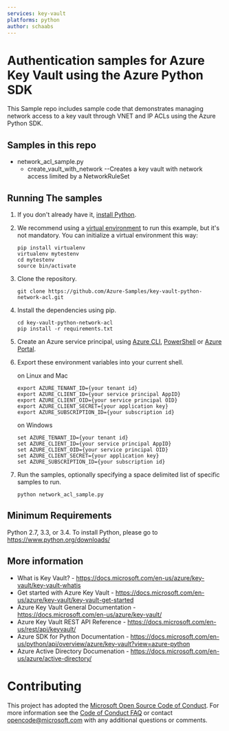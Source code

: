 ```yaml
---
services: key-vault
platforms: python
author: schaabs
---
```

# Authentication samples for Azure Key Vault using the Azure Python SDK

This Sample repo includes sample code that demonstrates managing network access to a key vault through VNET and IP ACLs using the Azure Python SDK.

## Samples in this repo
* network_acl_sample.py
  * create_vault_with_network --Creates a key vault with network access limited by a NetworkRuleSet


## Running The samples
1. If you don't already have it, [install Python](https://www.python.org/downloads/).

2. We recommend using a [virtual environment](https://docs.python.org/3/tutorial/venv.html) to run this example, but it's not mandatory. You can initialize a virtual environment this way:

    ```
    pip install virtualenv
    virtualenv mytestenv
    cd mytestenv
    source bin/activate
    ```

3. Clone the repository.

    ```
    git clone https://github.com/Azure-Samples/key-vault-python-network-acl.git
    ```

4. Install the dependencies using pip.

    ```
    cd key-vault-python-network-acl
    pip install -r requirements.txt
    ```

5. Create an Azure service principal, using
[Azure CLI](http://azure.microsoft.com/documentation/articles/resource-group-authenticate-service-principal-cli/),
[PowerShell](http://azure.microsoft.com/documentation/articles/resource-group-authenticate-service-principal/)
or [Azure Portal](http://azure.microsoft.com/documentation/articles/resource-group-create-service-principal-portal/).

6. Export these environment variables into your current shell.

    on Linux and Mac
    ```
    export AZURE_TENANT_ID={your tenant id}
    export AZURE_CLIENT_ID={your service principal AppID}
    export AZURE_CLIENT_OID={your service principal OID}
    export AZURE_CLIENT_SECRET={your application key}
    export AZURE_SUBSCRIPTION_ID={your subscription id}
    ```

    on Windows
    ```
    set AZURE_TENANT_ID={your tenant id}
    set AZURE_CLIENT_ID={your service principal AppID}
    set AZURE_CLIENT_OID={your service principal OID}
    set AZURE_CLIENT_SECRET={your application key}
    set AZURE_SUBSCRIPTION_ID={your subscription id}
    ```

7. Run the samples, optionally specifying a space delimited list of specific samples to run.

    ```
    python network_acl_sample.py
    ```

## Minimum Requirements
Python 2.7, 3.3, or 3.4.
To install Python, please go to https://www.python.org/downloads/

## More information

* What is Key Vault? - https://docs.microsoft.com/en-us/azure/key-vault/key-vault-whatis
* Get started with Azure Key Vault - https://docs.microsoft.com/en-us/azure/key-vault/key-vault-get-started
* Azure Key Vault General Documentation - https://docs.microsoft.com/en-us/azure/key-vault/
* Azure Key Vault REST API Reference - https://docs.microsoft.com/en-us/rest/api/keyvault/
* Azure SDK for Python Documentation - https://docs.microsoft.com/en-us/python/api/overview/azure/key-vault?view=azure-python
* Azure Active Directory Documenation - https://docs.microsoft.com/en-us/azure/active-directory/

# Contributing

This project has adopted the [Microsoft Open Source Code of Conduct](https://opensource.microsoft.com/codeofconduct/). For more information
see the [Code of Conduct FAQ](https://opensource.microsoft.com/codeofconduct/faq/) or contact [opencode@microsoft.com](mailto:opencode@microsoft.com)
with any additional questions or comments.
